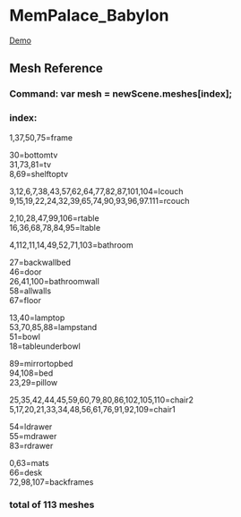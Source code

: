 # MemPalace_Babylon

[Demo](http://johannmiller.com)

## __Mesh Reference__
### Command: var mesh = newScene.meshes[index];
### index:

1,37,50,75=frame

30=bottomtv <br>
31,73,81=tv <br>
8,69=shelftoptv

3,12,6,7,38,43,57,62,64,77,82,87,101,104=lcouch <br>
9,15,19,22,24,32,39,65,74,90,93,96,97.111=rcouch 

2,10,28,47,99,106=rtable <br>
16,36,68,78,84,95=ltable

4,112,11,14,49,52,71,103=bathroom

27=backwallbed <br>
46=door <br>
26,41,100=bathroomwall <br>
58=allwalls <br>
67=floor

13,40=lamptop <br>
53,70,85,88=lampstand <br>
51=bowl <br>
18=tableunderbowl

89=mirrortopbed <br>
94,108=bed <br>
23,29=pillow                

25,35,42,44,45,59,60,79,80,86,102,105,110=chair2 <br>
5,17,20,21,33,34,48,56,61,76,91,92,109=chair1
                
54=ldrawer <br>
55=mdrawer <br>
83=rdrawer

0,63=mats <br>
66=desk <br>
72,98,107=backframes
                

### total of 113 meshes

